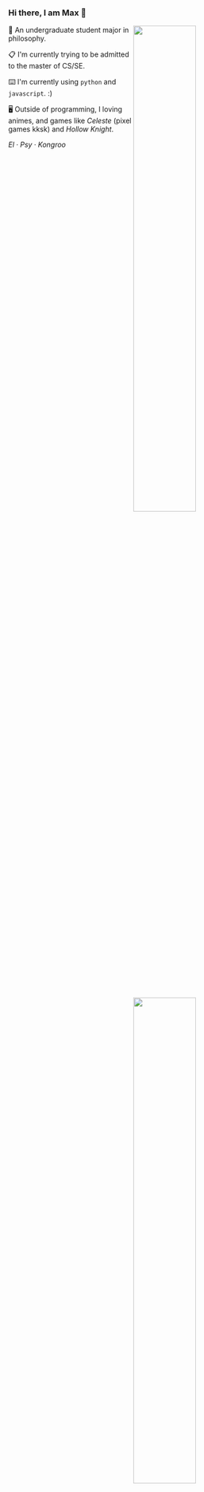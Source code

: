 ### Hi there, I am Max 👋
<img align="right" width="50%" src="https://github-readme-stats.vercel.app/api/top-langs/?username=MaxChang3&layout=compact&hide=scss,html,ejs,nunjucks,css,batchfile&langs_count=4" >

 <img align="right" width="50%"  src="https://github-readme-stats.vercel.app/api?username=MaxChang3" >

🏫 An undergraduate student major in philosophy. 

📋 I'm currently trying to be admitted to the master of CS/SE.

⌨️ I'm currently using `python` and `javascript`. :)

🖥️  Outside of programming, I loving animes, and games like *Celeste* (pixel games kksk) and *Hollow Knight*.

*El · Psy · Kongroo*

